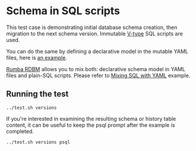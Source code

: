 # Schema in SQL scripts

This test case is demonstrating initial database schema creation, then migration to the next schema version. Immutable [V-type](https://www.dbinvent.com/rdbm/guide/script-versions-and-types) SQL scripts are used.

You can do the same by defining a declarative model in the mutable YAML files, here is [an example](https://github.com/DBinvent/rdbm/blob/main/examples/schemas).

[Rumba RDBM](https://www.dbinvent.com/rdbm/) allows you to mix both: declarative schema model in YAML files and plain-SQL scripts. Please refer to [Mixing SQL with YAML](examples/sql-and-yaml) example.

## Running the test

```shell
../test.sh versions
```

If you're interested in examining the resulting schema or history table content, it can be useful to keep the psql prompt after the example is completed.

```shell
../test.sh versions psql
```
